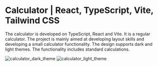 # Calculator | React, TypeScript, Vite, Tailwind CSS

The calculator is developed on TypeScript, React and Vite. It is a regular calculator. The project is mainly aimed at developing layout skills and developing a small calculator functionality. The design supports dark and light themes. The functionality includes standard calculations.

![calculator_dark_theme](https://github.com/user-attachments/assets/0d72e45f-c2c8-4dde-9f4f-60f9574c50ff)
![calculator_light_theme](https://github.com/user-attachments/assets/79df170e-cce5-4e71-87b2-15934acd6d6e)

